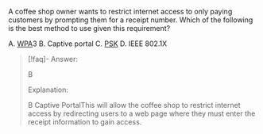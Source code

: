 
A coffee shop owner wants to restrict internet access to only paying customers by prompting them for a receipt number. Which of the following is the best method to use given this requirement? 

A. [WPA](../../Glossary/WPA.md)3 
B. Captive portal 
C. [PSK](../../Glossary/PSK.md) 
D. IEEE 802.1X

> [!faq]- Answer: 
> 
> B 
> 
> Explanation: 
> 
> B Captive PortalThis will allow the coffee shop to restrict internet access by redirecting users to a web page where they must enter the receipt information to gain access.
